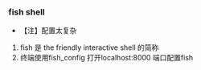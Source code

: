 ### fish shell
* 【注】配置太复杂
1. fish 是 the friendly interactive shell 的简称
2. 终端使用fish_config 打开localhost:8000 端口配置fish